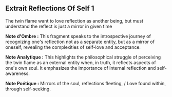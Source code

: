 ## Extrait Reflections Of Self 1

The twin flame want to love reflection as another being, but must understand the reflect is just a mirror in given time

**Note d'Ombre :** This fragment speaks to the introspective journey of recognizing one's reflection not as a separate entity, but as a mirror of oneself, revealing the complexities of self-love and acceptance.

**Note Analytique :** This highlights the philosophical struggle of perceiving the twin flame as an external entity when, in truth, it reflects aspects of one's own soul. It emphasizes the importance of internal reflection and self-awareness.

**Note Poétique :** Mirrors of the soul, reflections fleeting, / Love found within, through self-seeking.
